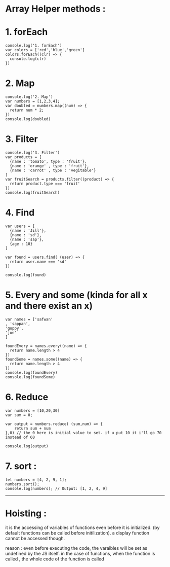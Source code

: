 # Array Helper methods : 

# 1. forEach
```
console.log('1. forEach')
var colors = ['red','blue','green']
colors.forEach((clr) => {
  console.log(clr)
})
```
# 2. Map
```
console.log('2. Map')
var numbers = [1,2,3,4];
var doubled = numbers.map((num) => {
  return num * 2;
})
console.log(doubled)
```
# 3. Filter 
```
console.log('3. Filter')
var products = [
  {name : 'tomato', type : 'fruit'},
  {name : 'orange' , type : 'fruit'},
  {name : 'carrot' , type : 'vegitable'}
]
var fruitSearch = products.filter((product) => {
  return product.type === 'fruit'
})
console.log(fruitSearch)
```
# 4. Find 
```
var users = [
  {name : 'Jill'},
  {name : 'sd'},
  {name : 'sap'},
  {age : 10}
]

var found = users.find( (user) => {
  return user.name === 'sd'
})

console.log(found)
```

# 5. Every and some  (kinda for all x and there exist an x)
```
var names = ['safwan'
, 'sappan',  
'guppy',
'joe'
]

foundEvery = names.every((name) => {
  return name.length > 4
})
foundSome = names.some((name) => {
  return name.length > 4
})
console.log(foundEvery)
console.log(foundSome)
```
# 6. Reduce
```
var numbers = [10,20,30]
var sum = 0;

var output = numbers.reduce( (sum,num) => {
    return sum + num
},0) // the 0 here is initial value to set. if u put 10 it i'll go 70 instead of 60

console.log(output)
```

# 7. sort : 

```
let numbers = [4, 2, 9, 1];
numbers.sort(); 
console.log(numbers); // Output: [1, 2, 4, 9]
```


-----------------------------------------------------

# Hoisting : 
it is the accessing of variables of functions even before it is initialized. (by default functions can be called before initilization). a display function cannot be accessed though.

reason : 
even before executing the code, the varaibles will be set as undefined by the JS itself. in the case of functions, when the function is called , the whole code of the function is called 
